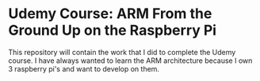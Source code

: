 # Udemy Course: ARM From the Ground Up on the Raspberry Pi
This repository will contain the work that I did to complete the Udemy course. I have always wanted to learn the ARM architecture because I own 3 raspberry pi's and want to develop on them.

